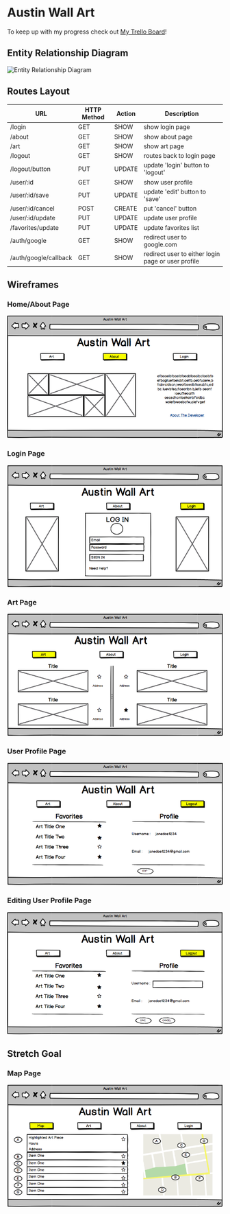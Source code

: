 # Austin Wall Art

To keep up with my progress check out [My Trello Board](https://trello.com/b/ei25yci7/austin-wall-art)!

## Entity Relationship Diagram
![Entity Relationship Diagram](images/ERD.png)

## Routes Layout

URL	| HTTP Method	| Action	| Description
--- | --- | --- | ---
/login	| GET	| SHOW | show login page
/about	| GET	| SHOW	| show about page
/art	| GET	| SHOW	| show art page
/logout	| GET	| SHOW 	| routes back to login page
/logout/button	| PUT	| UPDATE	| update 'login' button to 'logout'
/user/:id	| GET	| SHOW	| show user profile
/user/:id/save	| PUT	| UPDATE	| update 'edit' button to 'save'
/user/:id/cancel 	| POST	| CREATE	| put 'cancel' button
/user/:id/update	| PUT	| UPDATE	| update user profile
/favorites/update	| PUT	| UPDATE	| update favorites list
/auth/google	| GET	| SHOW	| redirect user to google.com
/auth/google/callback	| GET	| SHOW	| redirect user to either login page or user profile


## Wireframes

### Home/About Page

![Home/About Page](public/images/about.png)


### Login Page

![Login Page](public/images/login.png)


### Art Page

![Art Page](public/images/art.png)


### User Profile Page

![User Profile Page](public/images/user.png)


### Editing User Profile Page

![Editing User Profile Page](public/images/user-edit.png)


## Stretch Goal

### Map Page

![Map Page](public/images/map.png)
